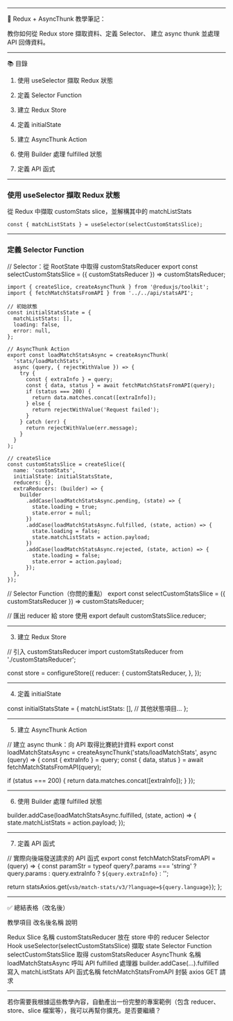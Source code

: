 
---

📘 Redux + AsyncThunk 教學筆記：

教你如何從 Redux store 擷取資料、定義 Selector、
建立 async thunk 並處理 API 回傳資料。

---

📚 目錄

1. 使用 useSelector 擷取 Redux 狀態
2. 定義 Selector Function
3. 建立 Redux Store


4. 定義 initialState


5. 建立 AsyncThunk Action


6. 使用 Builder 處理 fulfilled 狀態


7. 定義 API 函式




---
### 使用 useSelector 擷取 Redux 狀態

從 Redux 中擷取 customStats slice，並解構其中的 matchListStats
```
const { matchListStats } = useSelector(selectCustomStatsSlice);
```

---
### 定義 Selector Function

// Selector：從 RootState 中取得 customStatsReducer
export const selectCustomStatsSlice = ({ customStatsReducer }) => customStatsReducer;


```
import { createSlice, createAsyncThunk } from '@reduxjs/toolkit';
import { fetchMatchStatsFromAPI } from '../../api/statsAPI';

// 初始狀態
const initialStatsState = {
  matchListStats: [],
  loading: false,
  error: null,
};

// AsyncThunk Action
export const loadMatchStatsAsync = createAsyncThunk(
  'stats/loadMatchStats',
  async (query, { rejectWithValue }) => {
    try {
      const { extraInfo } = query;
      const { data, status } = await fetchMatchStatsFromAPI(query);
      if (status === 200) {
        return data.matches.concat([extraInfo]);
      } else {
        return rejectWithValue('Request failed');
      }
    } catch (err) {
      return rejectWithValue(err.message);
    }
  }
);

// createSlice
const customStatsSlice = createSlice({
  name: 'customStats',
  initialState: initialStatsState,
  reducers: {},
  extraReducers: (builder) => {
    builder
      .addCase(loadMatchStatsAsync.pending, (state) => {
        state.loading = true;
        state.error = null;
      })
      .addCase(loadMatchStatsAsync.fulfilled, (state, action) => {
        state.loading = false;
        state.matchListStats = action.payload;
      })
      .addCase(loadMatchStatsAsync.rejected, (state, action) => {
        state.loading = false;
        state.error = action.payload;
      });
  },
});
```
// Selector Function（你問的重點）
export const selectCustomStatsSlice = ({ customStatsReducer }) => customStatsReducer;

// 匯出 reducer 給 store 使用
export default customStatsSlice.reducer;

---

3. 建立 Redux Store

// 引入 customStatsReducer
import customStatsReducer from './customStatsReducer';

const store = configureStore({
  reducer: {
    customStatsReducer,
  },
});


---

4. 定義 initialState

const initialStatsState = {
  matchListStats: [],
  // 其他狀態項目...
};


---

5. 建立 AsyncThunk Action

// 建立 async thunk：向 API 取得比賽統計資料
export const loadMatchStatsAsync = createAsyncThunk('stats/loadMatchStats', async (query) => {
  const { extraInfo } = query;
  const { data, status } = await fetchMatchStatsFromAPI(query);

  if (status === 200) {
    return data.matches.concat([extraInfo]);
  }
});


---

6. 使用 Builder 處理 fulfilled 狀態

builder.addCase(loadMatchStatsAsync.fulfilled, (state, action) => {
  state.matchListStats = action.payload;
});


---

7. 定義 API 函式

// 實際向後端發送請求的 API 函式
export const fetchMatchStatsFromAPI = (query) => {
  const paramStr = typeof query?.params === 'string'
    ? query.params
    : query.extraInfo
      ? `${query.extraInfo}`
      : '';

  return statsAxios.get(`vsb/match-stats/v3/?language=${query.language}`);
};


---

✅ 總結表格（改名後）

教學項目	改名後名稱	說明

Redux Slice 名稱	customStatsReducer	放在 store 中的 reducer
Selector Hook	useSelector(selectCustomStatsSlice)	擷取 state
Selector Function	selectCustomStatsSlice	取得 customStatsReducer
AsyncThunk 名稱	loadMatchStatsAsync	呼叫 API
fulfilled 處理器	builder.addCase(...).fulfilled	寫入 matchListStats
API 函式名稱	fetchMatchStatsFromAPI	封裝 axios GET 請求



---

若你需要我根據這些教學內容，自動產出一份完整的專案範例（包含 reducer、store、slice 檔案等），我可以再幫你擴充。是否要繼續？

